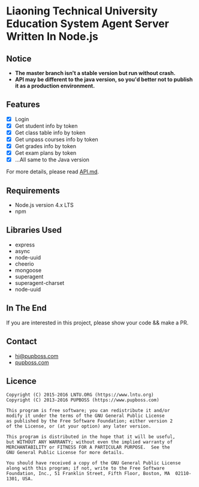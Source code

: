 # Liaoning Technical University Education System Agent Server Written In Node.js

## Notice

- **The master branch isn't a stable version but run without crash.**
- **API may be different to the java version, so you'd better not to publish it as a production environment.**

## Features

- [x] Login
- [x] Get student info by token
- [x] Get class table info by token
- [x] Get unpass courses info by token
- [x] Get grades info by token
- [x] Get exam plans by token
- [x] ...All same to the Java version

For more details, please read [API.md](API.md).

## Requirements

- Node.js version 4.x LTS
- npm

## Libraries Used

- express
- async
- node-uuid
- cheerio
- mongoose
- superagent
- superagent-charset
- node-uuid

## In The End

If you are interested in this project, please show your code && make a PR.

## Contact

- [hi@pupboss.com](mailto:hi@pupboss.com)
- [pupboss.com](https://www.pupboss.com)

## Licence

``` 
Copyright (C) 2015-2016 LNTU.ORG (https://www.lntu.org)
Copyright (C) 2013-2016 PUPBOSS (https://www.pupboss.com)

This program is free software; you can redistribute it and/or
modify it under the terms of the GNU General Public License
as published by the Free Software Foundation; either version 2
of the License, or (at your option) any later version.

This program is distributed in the hope that it will be useful,
but WITHOUT ANY WARRANTY; without even the implied warranty of
MERCHANTABILITY or FITNESS FOR A PARTICULAR PURPOSE.  See the
GNU General Public License for more details.

You should have received a copy of the GNU General Public License
along with this program; if not, write to the Free Software
Foundation, Inc., 51 Franklin Street, Fifth Floor, Boston, MA  02110-1301, USA.
```
